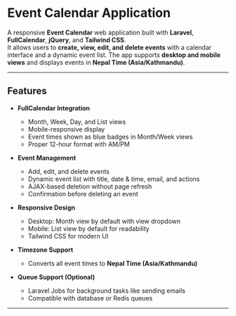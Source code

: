 # Event Calendar Application

A responsive **Event Calendar** web application built with **Laravel**, **FullCalendar**, **jQuery**, and **Tailwind CSS**.  
It allows users to **create, view, edit, and delete events** with a calendar interface and a dynamic event list. The app supports **desktop and mobile views** and displays events in **Nepal Time (Asia/Kathmandu)**.

---

## Features

- **FullCalendar Integration**
  - Month, Week, Day, and List views
  - Mobile-responsive display
  - Event times shown as blue badges in Month/Week views
  - Proper 12-hour format with AM/PM

- **Event Management**
  - Add, edit, and delete events
  - Dynamic event list with title, date & time, email, and actions
  - AJAX-based deletion without page refresh
  - Confirmation before deleting an event

- **Responsive Design**
  - Desktop: Month view by default with view dropdown
  - Mobile: List view by default for readability
  - Tailwind CSS for modern UI

- **Timezone Support**
  - Converts all event times to **Nepal Time (Asia/Kathmandu)**

- **Queue Support (Optional)**
  - Laravel Jobs for background tasks like sending emails
  - Compatible with database or Redis queues

---


